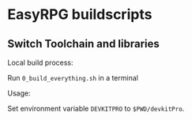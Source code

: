 # EasyRPG buildscripts

## Switch Toolchain and libraries

Local build process:

Run `0_build_everything.sh` in a terminal

Usage:

Set environment variable `DEVKITPRO` to `$PWD/devkitPro`.
